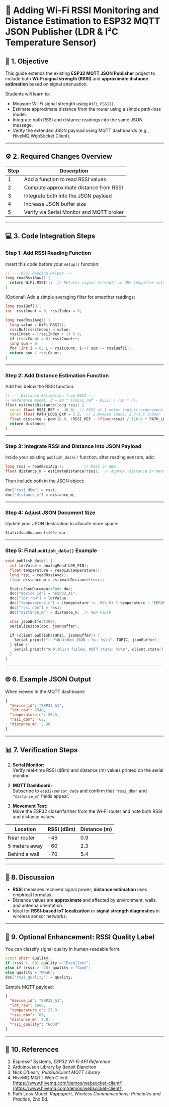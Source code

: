 # 📡 Adding Wi-Fi RSSI Monitoring and Distance Estimation to ESP32 MQTT JSON Publisher (LDR & I²C Temperature Sensor)

## 🧩 1. Objective
This guide extends the existing **ESP32 MQTT JSON Publisher** project to include both **Wi-Fi signal strength (RSSI)** and **approximate distance estimation** based on signal attenuation.  

Students will learn to:
- Measure Wi-Fi signal strength using `WiFi.RSSI()`.
- Estimate approximate distance from the router using a simple path-loss model.
- Integrate both RSSI and distance readings into the same JSON message.
- Verify the extended JSON payload using MQTT dashboards (e.g., HiveMQ WebSocket Client).

---

## ⚙️ 2. Required Changes Overview

| Step | Description |
|------|--------------|
| 1 | Add a function to read RSSI values |
| 2 | Compute approximate distance from RSSI |
| 3 | Integrate both into the JSON payload |
| 4 | Increase JSON buffer size |
| 5 | Verify via Serial Monitor and MQTT broker |

---

## 💻 3. Code Integration Steps

### Step 1: Add RSSI Reading Function
Insert this code before your `setup()` function:
```cpp
// --- RSSI Reading Helper ---
long readRssiRaw() {
  return WiFi.RSSI();  // Returns signal strength in dBm (negative value)
}
```

(Optional) Add a simple averaging filter for smoother readings:
```cpp
long rssiBuf[8];
int  rssiCount = 0, rssiIndex = 0;

long readRssiAvg() {
  long value = WiFi.RSSI();
  rssiBuf[rssiIndex] = value;
  rssiIndex = (rssiIndex + 1) % 8;
  if (rssiCount < 8) rssiCount++;
  long sum = 0;
  for (int i = 0; i < rssiCount; i++) sum += rssiBuf[i];
  return sum / rssiCount;
}
```

---

### Step 2: Add Distance Estimation Function
Add this below the RSSI function:
```cpp
// --- Distance Estimation from RSSI ---
// Reference model: d = 10 ^ ((RSSI_ref - RSSI) / (10 * n))
float estimateDistance(long rssi) {
  const float RSSI_REF = -40.0;  // RSSI at 1 meter (adjust experimentally)
  const float PATH_LOSS_EXP = 2.2;  // 2.0=open space, 2.7–3.5 indoor
  float distance = pow(10.0, (RSSI_REF - (float)rssi) / (10.0 * PATH_LOSS_EXP));
  return distance;
}
```

---

### Step 3: Integrate RSSI and Distance into JSON Payload
Inside your existing `publish_data()` function, after reading sensors, add:
```cpp
long rssi = readRssiAvg();         // RSSI in dBm
float distance_m = estimateDistance(rssi);  // Approx. distance in meters
```

Then include both in the JSON object:
```cpp
doc["rssi_dbm"] = rssi;
doc["distance_m"] = distance_m;
```

---

### Step 4: Adjust JSON Document Size
Update your JSON declaration to allocate more space:
```cpp
StaticJsonDocument<300> doc;
```

---

### Step 5: Final `publish_data()` Example
```cpp
void publish_data() {
  int ldrValue = analogRead(LDR_PIN);
  float temperature = readI2CTemperature();
  long rssi = readRssiAvg();
  float distance_m = estimateDistance(rssi);

  StaticJsonDocument<300> doc;
  doc["device_id"] = "ESP32_A1";
  doc["ldr_raw"] = ldrValue;
  doc["temperature_c"] = (temperature != -999.0) ? temperature : "ERROR";
  doc["rssi_dbm"] = rssi;
  doc["distance_m"] = distance_m;  // NEW FIELD

  char jsonBuffer[300];
  serializeJson(doc, jsonBuffer);

  if (client.publish(TOPIC, jsonBuffer)) {
    Serial.printf("✅ Published JSON → %s: %s\n", TOPIC, jsonBuffer);
  } else {
    Serial.printf("❌ Publish failed. MQTT state: %d\n", client.state());
  }
}
```

---

## 🌐 6. Example JSON Output
When viewed in the MQTT dashboard:
```json
{
  "device_id": "ESP32_A1",
  "ldr_raw": 2548,
  "temperature_c": 26.5,
  "rssi_dbm": -63,
  "distance_m": 2.38
}
```

---

## 📊 7. Verification Steps

1. **Serial Monitor:**  
   Verify real-time RSSI (dBm) and distance (m) values printed on the serial monitor.

2. **MQTT Dashboard:**  
   Subscribe to `esp32/sensor_data` and confirm that `"rssi_dbm"` and `"distance_m"` fields appear.

3. **Movement Test:**  
   Move the ESP32 closer/farther from the Wi-Fi router and note both RSSI and distance values.

| Location | RSSI (dBm) | Distance (m) |
|-----------|------------|--------------|
| Near router | -45 | 0.9 |
| 5 meters away | -60 | 2.3 |
| Behind a wall | -70 | 5.4 |

---

## 🧠 8. Discussion
- **RSSI** measures received signal power; **distance estimation** uses empirical formulas.  
- Distance values are **approximate** and affected by environment, walls, and antenna orientation.  
- Ideal for **RSSI-based IoT localization** or **signal strength diagnostics** in wireless sensor networks.

---

## 🧩 9. Optional Enhancement: RSSI Quality Label
You can classify signal quality in human-readable form:
```cpp
const char* quality;
if (rssi > -60) quality = "Excellent";
else if (rssi > -70) quality = "Good";
else quality = "Weak";
doc["rssi_quality"] = quality;
```

Sample MQTT payload:
```json
{
  "device_id": "ESP32_A1",
  "ldr_raw": 2600,
  "temperature_c": 27.3,
  "rssi_dbm": -68,
  "distance_m": 4.8,
  "rssi_quality": "Good"
}
```

---

## 📎 10. References
1. Espressif Systems, *ESP32 Wi-Fi API Reference*  
2. ArduinoJson Library by Benoit Blanchon  
3. Nick O’Leary, *PubSubClient MQTT Library*  
4. HiveMQ MQTT Web Client: [https://www.hivemq.com/demos/websocket-client/](https://www.hivemq.com/demos/websocket-client/)  
5. Path Loss Model: *Rappaport, Wireless Communications: Principles and Practice*, 2nd Ed.
